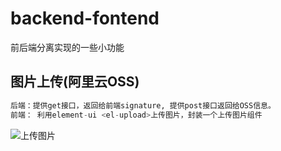 # backend-fontend
前后端分离实现的一些小功能


## 图片上传(阿里云OSS)
```python
后端：提供get接口，返回给前端signature, 提供post接口返回给OSS信息。
前端： 利用element-ui <el-upload>上传图片，封装一个上传图片组件

```

![上传图片](../\backend-fontend\images\上传图片.png)